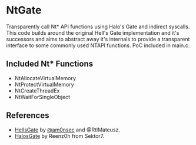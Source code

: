 # NtGate
Transparently call Nt* API functions using Halo's Gate and indirect syscalls. This code builds
around the original Hell's Gate implementation and it's successors and aims to abstract away it's
internals to provide a transparent interface to some commonly used NTAPI functions. PoC included in
main.c.

## Included Nt* Functions
- NtAllocateVirtualMemory
- NtProtectVirtualMemory
- NtCreateThreadEx
- NtWaitForSingleObject

## References
- [HellsGate](https://github.com/am0nsec/HellsGate) by [@am0nsec](https://github.com/am0nsec) and @RtlMateusz.
- [HalosGate](https://blog.sektor7.net/#!res/2021/halosgate.md) by Reenz0h from Sektor7.

